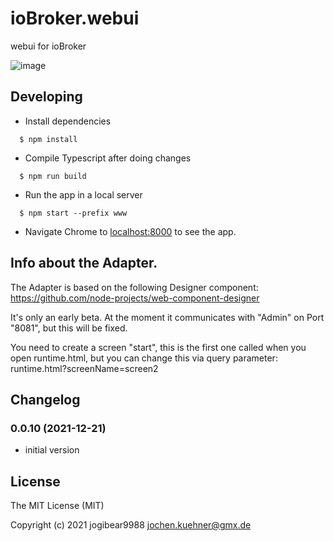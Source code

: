 # ioBroker.webui

webui for ioBroker

![image](https://user-images.githubusercontent.com/364896/147159584-e0e43d37-9e63-409d-867b-458c5dd8be4e.png)

## Developing

  * Install dependencies
```
  $ npm install
```

  * Compile Typescript after doing changes
```
  $ npm run build
```

  * Run the app in a local server
```
  $ npm start --prefix www
```

  * Navigate Chrome to [localhost:8000]() to see the app.

## Info about the Adapter.

The Adapter is based on the following Designer component:
https://github.com/node-projects/web-component-designer

It's only an early beta. At the moment it communicates with "Admin" on Port "8081", but this will be fixed.

You need to create a screen "start", this is the first one called when you open runtime.html, but you can change this via query parameter:
runtime.html?screenName=screen2

## Changelog
<!--
	Placeholder for the next version (at the beginning of the line):
	### __WORK IN PROGRESS__
-->
### 0.0.10 (2021-12-21)
* initial version

## License
The MIT License (MIT)

Copyright (c) 2021 jogibear9988 <jochen.kuehner@gmx.de>
